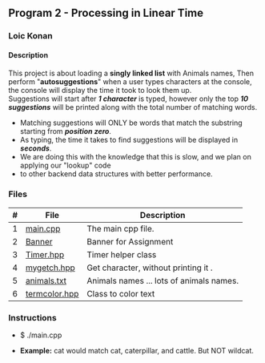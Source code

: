 ## Program 2 - Processing in Linear Time

### Loic Konan

#### Description

This project is about loading a **singly linked list** with Animals names, Then perform "**autosuggestions**" when a user types characters at the console, the console will display the time it took to look them up.<br>
Suggestions will start after ***1 character*** is typed, however only the top ***10 suggestions*** will be printed along with the total number of matching words.<br>
>
  - Matching suggestions will ONLY be words that match the substring starting from ***position zero***.
  - As typing, the time it takes to find suggestions will be displayed in ***seconds***.
  - We are doing this with the knowledge that this is slow, and we plan on applying our "lookup" code <br>
  - to other backend data structures with better performance.

### Files

|  #  | File                           | Description                              |
| :-: | ------------------------------ | ---------------------------------------- |
|  1  | [main.cpp](main.cpp)           | The main cpp file.                       |
|  2  | [Banner](Banner)               | Banner for Assignment                    |
|  3  | [Timer.hpp](Timer.hpp)         | Timer helper class                       |
|  4  | [mygetch.hpp](mygetch.hpp)     | Get character, without printing it .     |
|  5  | [animals.txt](animals.txt)     | Animals names ... lots of animals names. |
|  6  | [termcolor.hpp](termcolor.hpp) | Class to color text                      |

### Instructions

- $ ./main.cpp

- **Example:** cat would match cat, caterpillar, and cattle. But NOT wildcat.
